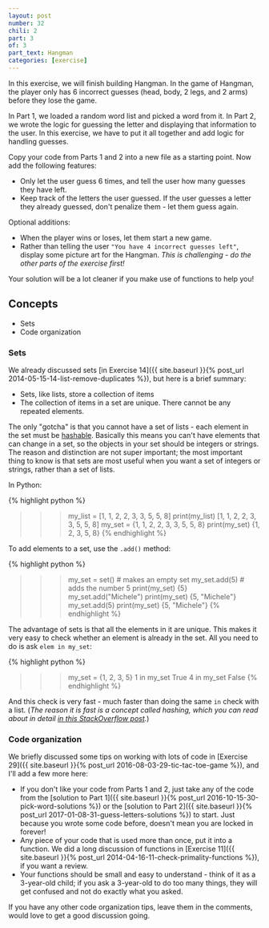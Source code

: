```yaml
---
layout: post
number: 32
chili: 2
part: 3
of: 3
part_text: Hangman
categories: [exercise]
---
```


In this exercise, we will finish building Hangman. In the game of Hangman, the player only has 6 incorrect guesses (head, body, 2 legs, and 2 arms) before they lose the game.

In Part 1, we loaded a random word list and picked a word from it. In Part 2, we wrote the logic for guessing the letter and displaying that information to the user. In this exercise, we have to put it all together and add logic for handling guesses.

Copy your code from Parts 1 and 2 into a new file as a starting point. Now add the following features:

* Only let the user guess 6 times, and tell the user how many guesses they have left.
* Keep track of the letters the user guessed. If the user guesses a letter they already guessed, don't penalize them - let them guess again.

Optional additions:

* When the player wins or loses, let them start a new game.
* Rather than telling the user `"You have 4 incorrect guesses left"`, display some picture art for the Hangman. _This is challenging - do the other parts of the exercise first!_

Your solution will be a lot cleaner if you make use of functions to help you!

## Concepts

* Sets
* Code organization

### Sets

We already discussed sets [in Exercise 14]({{ site.baseurl }}{% post_url 2014-05-15-14-list-remove-duplicates %}), but here is a brief summary:

* Sets, like lists, store a collection of items
* The collection of items in a set are unique. There cannot be any repeated elements.

The only "gotcha" is that you cannot have a set of lists - each element in the set must be [hashable](https://docs.python.org/3.6/glossary.html#term-hashable). Basically this means you can't have elements that can change in a set, so the objects in your set should be integers or strings. The reason and distinction are not super important; the most important thing to know is that sets are most useful when you want a set of integers or strings, rather than a set of lists.

In Python:

{% highlight python %}
>>> my_list = [1, 1, 2, 2, 3, 3, 5, 5, 8]
>>> print(my_list)
[1, 1, 2, 2, 3, 3, 5, 5, 8]
>>> my_set = {1, 1, 2, 2, 3, 3, 5, 5, 8}
>>> print(my_set)
{1, 2, 3, 5, 8}
{% endhighlight %}

To add elements to a set, use the `.add()` method:

{% highlight python %}
>>> my_set = set()  # makes an empty set
>>> my_set.add(5)  # adds the number 5
>>> print(my_set)
{5}
>>> my_set.add("Michele")
>>> print(my_set)
{5, "Michele"}
>>> my_set.add(5)
>>> print(my_set)
{5, "Michele"}
{% endhighlight %}

The advantage of sets is that all the elements in it are unique. This makes it very easy to check whether an element is already in the set. All you need to do is ask `elem in my_set`:

{% highlight python %}
>>> my_set = {1, 2, 3, 5}
>>> 1 in my_set
True
>>> 4 in my_set
False
{% endhighlight %}

And this check is very fast - much faster than doing the same `in` check with a list. (_The reason it is fast is a concept called hashing, which you can read about in detail [in this StackOverflow post](http://stackoverflow.com/questions/3949310/how-is-set-implemented)._)

### Code organization

We briefly discussed some tips on working with lots of code in [Exercise 29]({{ site.baseurl }}{% post_url 2016-08-03-29-tic-tac-toe-game %}), and I'll add a few more here:

* If you don't like your code from Parts 1 and 2, just take any of the code from the [solution to Part 1]({{ site.baseurl }}{% post_url 2016-10-15-30-pick-word-solutions %}) or the [solution to Part 2]({{ site.baseurl }}{% post_url 2017-01-08-31-guess-letters-solutions %}) to start. Just because you wrote some code before, doesn't mean you are locked in forever!
* Any piece of your code that is used more than once, put it into a function. We did a long discussion of functions in [Exercise 11]({{ site.baseurl }}{% post_url 2014-04-16-11-check-primality-functions %}), if you want a review.
* Your functions should be small and easy to understand - think of it as a 3-year-old child; if you ask a 3-year-old to do too many things, they will get confused and not do exactly what you asked.

If you have any other code organization tips, leave them in the comments, would love to get a good discussion going.
